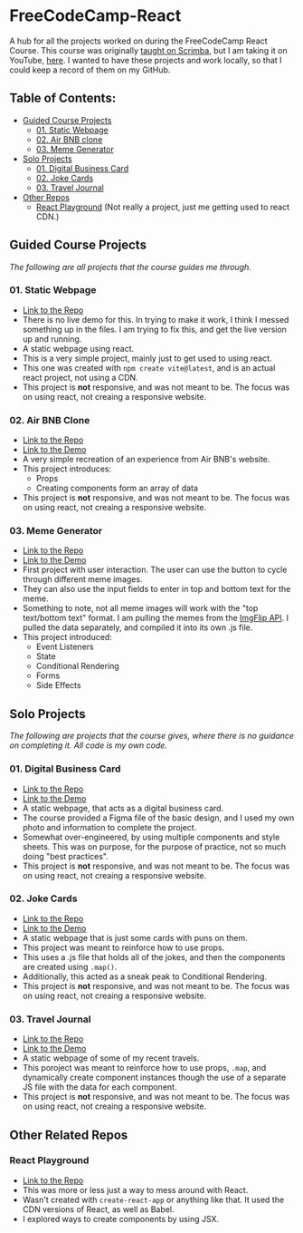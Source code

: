 # FreeCodeCamp-React
A hub for all the projects worked on during the FreeCodeCamp React Course. This course was originally [taught on Scrimba](https://scrimba.com/learn/learnreact), but I am taking it on YouTube, [here](https://www.youtube.com/watch?v=bMknfKXIFA8). I wanted to have these projects and work locally, so that I could keep a record of them on my GitHub. 

<!-- For the one with the numbers, the . after the number is ignored. -->
## Table of Contents:
- [Guided Course Projects](#guided-course-rojects)
  - [01. Static Webpage](#01-static-webpage)
  - [02. Air BNB clone](#02-air-bnb-clone)
  - [03. Meme Generator](#03-meme-generator)
- [Solo Projects](#solo-projects)
  - [01. Digital Business Card](#01-digital-business-card)
  - [02. Joke Cards](#02-joke-cards)
  - [03. Travel Journal](#03-travel-journal)
- [Other Repos](#other-related-repos)
  - [React Playground](#react-playground) (Not really a project, just me getting used to react CDN.)

## Guided Course Projects
_The following are all projects that the course guides me through._
### 01. Static Webpage
- [Link to the Repo](https://github.com/rperry99/01_Static-Page)
- There is no live demo for this. In trying to make it work, I think I messed something up in the files. I am trying to fix this, and get the live version up and running.
- A static webpage using react.
- This is a very simple project, mainly just to get used to using react.
- This one was created with `npm create vite@latest`, and is an actual react project, not using a CDN.
- This project is **not** responsive, and was not meant to be. The focus was on using react, not creaing a responsive website.

### 02. Air BNB Clone
- [Link to the Repo](https://github.com/rperry99/02_Air-BNB-Clone)
- [Link to the Demo](https://rperry99.github.io/02_Air-BNB-Clone/)
- A very simple recreation of an experience from Air BNB's website.
- This project introduces:
  - Props
  - Creating components form an array of data
- This project is **not** responsive, and was not meant to be. The focus was on using react, not creaing a responsive website.

### 03. Meme Generator
- [Link to the Repo](https://github.com/rperry99/03_meme-generator)
- [Link to the Demo](https://rperry99.github.io/03_meme-generator/)
- First project with user interaction. The user can use the button to cycle through different meme images.
- They can also use the input fields to enter in top and bottom text for the meme.
- Something to note, not all meme images will work with the "top text/bottom text" format. I am pulling the memes from the [ImgFlip API](https://imgflip.com/api). I pulled the data separately, and compiled it into its own .js file.
- This project introduced:
  - Event Listeners
  - State
  - Conditional Rendering
  - Forms
  - Side Effects

## Solo Projects
_The following are projects that the course gives, where there is no guidance on completing it. All code is my own code._
### 01. Digital Business Card
- [Link to the Repo](https://github.com/rperry99/solo-01_digital-business-card)
- [Link to the Demo](https://rperry99.github.io/solo-01_digital-business-card/)
- A static webpage, that acts as a digital business card.
- The course provided a Figma file of the basic design, and I used my own photo and information to complete the project.
- Somewhat over-engineered, by using multiple components and style sheets. This was on purpose, for the purpose of practice, not so much doing "best practices".
- This project is **not** responsive, and was not meant to be. The focus was on using react, not creaing a responsive website.

### 02. Joke Cards
- [Link to the Repo](https://github.com/rperry99/solo-02_joke-cards)
- [Link to the Demo](https://rperry99.github.io/solo-02_joke-cards/)
- A static webpage that is just some cards with puns on them.
- This project was meant to reinforce how to use props.
- This uses a .js file that holds all of the jokes, and then the components are created using `.map()`.
- Additionally, this acted as a sneak peak to Conditional Rendering.
- This project is **not** responsive, and was not meant to be. The focus was on using react, not creaing a responsive website.

### 03. Travel Journal
- [Link to the Repo](https://github.com/rperry99/solo-03_travel-journal)
- [Link to the Demo](https://rperry99.github.io/solo-03_travel-journal/)
- A static webpage of some of my recent travels.
- This poroject was meant to reinforce how to use props, `.map`, and dynamically create component instances though the use of a separate JS file with the data for each component.
- This project is **not** responsive, and was not meant to be. The focus was on using react, not creaing a responsive website.

## Other Related Repos
### React Playground
- [Link to the Repo](https://github.com/rperry99/react-fcc-1)
- This was more or less just a way to mess around with React.
- Wasn't created with `create-react-app` or anything like that. It used the CDN versions of React, as well as Babel.
- I explored ways to create components by using JSX.
